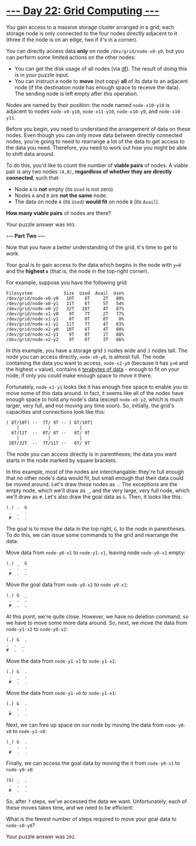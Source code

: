 # [--- Day 22: Grid Computing ---](http://adventofcode.com/2016/day/22)

You gain access to a massive storage cluster arranged in a grid; each storage node is only connected to the four nodes directly adjacent to it (three if the node is on an edge, two if it's in a corner).

You can directly access data **only** on node ``/dev/grid/node-x0-y0``, but you can perform some limited actions on the other nodes:

- You can get the disk usage of all nodes (via [df](https://en.wikipedia.org/wiki/Df_(Unix)#Example)). The result of doing this is in your puzzle input.
- You can instruct a node to **move** (not copy) **all** of its data to an adjacent node (if the destination node has enough space to receive the data). The sending node is left empty after this operation.  

Nodes are named by their position: the node named ``node-x10-y10`` is adjacent to nodes ``node-x9-y10``, ``node-x11-y10``, ``node-x10-y9``, and ``node-x10-y11``.

Before you begin, you need to understand the arrangement of data on these nodes. Even though you can only move data between directly connected nodes, you're going to need to rearrange a lot of the data to get access to the data you need. Therefore, you need to work out how you might be able to shift data around.

To do this, you'd like to count the number of **viable pairs** of nodes. A viable pair is any two nodes ``(A,B)``, **regardless of whether they are directly connected**, such that:

- Node ``A`` is **not** empty (its ``Used`` is not zero).
- Nodes ``A`` and ``B`` are **not the same** node.
- The data on node ``A`` (its ``Used``) **would fit** on node ``B`` (its ``Avail``).  

**How many viable pairs** of nodes are there?

Your puzzle answer was ``993``.

**--- Part Two ---**

Now that you have a better understanding of the grid, it's time to get to work.

Your goal is to gain access to the data which begins in the node with ``y=0`` and the **highest ``x``** (that is, the node in the top-right corner).

For example, suppose you have the following grid:
```
Filesystem            Size  Used  Avail  Use%
/dev/grid/node-x0-y0   10T    8T     2T   80%
/dev/grid/node-x0-y1   11T    6T     5T   54%
/dev/grid/node-x0-y2   32T   28T     4T   87%
/dev/grid/node-x1-y0    9T    7T     2T   77%
/dev/grid/node-x1-y1    8T    0T     8T    0%
/dev/grid/node-x1-y2   11T    7T     4T   63%
/dev/grid/node-x2-y0   10T    6T     4T   60%
/dev/grid/node-x2-y1    9T    8T     1T   88%
/dev/grid/node-x2-y2    9T    6T     3T   66%
```
In this example, you have a storage grid ``3`` nodes wide and ``3`` nodes tall. The node you can access directly, ``node-x0-y0``, is almost full. The node containing the data you want to access, ``node-x2-y0`` (because it has ``y=0`` and the highest ``x`` value), contains ``6`` [terabytes of data](https://en.wikipedia.org/wiki/Terabyte) - enough to fit on your node, if only you could make enough space to move it there.

Fortunately, ``node-x1-y1`` looks like it has enough free space to enable you to move some of this data around. In fact, it seems like all of the nodes have enough space to hold any node's data (except ``node-x0-y2``, which is much larger, very full, and not moving any time soon). So, initially, the grid's capacities and connections look like this:
```
( 8T/10T) --  7T/ 9T -- [ 6T/10T]
    |           |           |
  6T/11T  --  0T/ 8T --   8T/ 9T
    |           |           |
 28T/32T  --  7T/11T --   6T/ 9T
```
The node you can access directly is in parentheses; the data you want starts in the node marked by square brackets.

In this example, most of the nodes are interchangable: they're full enough that no other node's data would fit, but small enough that their data could be moved around. Let's draw these nodes as ``.``. The exceptions are the empty node, which we'll draw as ``_``, and the very large, very full node, which we'll draw as ``#``. Let's also draw the goal data as ``G``. Then, it looks like this:
```
(.) .  G
 .  _  .
 #  .  .
```
The goal is to move the data in the top right, ``G``, to the node in parentheses. To do this, we can issue some commands to the grid and rearrange the data:

Move data from ``node-y0-x1`` to ``node-y1-x1``, leaving node ``node-y0-x1`` empty:

``(.) _  G``  
`` .  .  .``  
`` #  .  .``  

Move the goal data from ``node-y0-x2`` to ``node-y0-x1``:

``(.) G  _``  
`` .  .  .``  
`` #  .  .``  

At this point, we're quite close. However, we have no deletion command, so we have to move some more data around. So, next, we move the data from ``node-y1-x2`` to ``node-y0-x2``:

``(.) G  .  ``  
`` .  .  _  ``  
`` #  .  .  ``  

Move the data from ``node-y1-x1`` to ``node-y1-x2``:

``(.) G  .``  
`` .  _  .``  
`` #  .  .``  

Move the data from ``node-y1-x0`` to ``node-y1-x1``:

``(.) G  .``  
`` _  .  .``  
`` #  .  .``  

Next, we can free up space on our node by moving the data from ``node-y0-x0`` to ``node-y1-x0``:  

``(_) G  .``  
`` .  .  .``  
`` #  .  .``  

Finally, we can access the goal data by moving the it from ``node-y0-x1`` to ``node-y0-x0``:

``(G) _  .``  
`` .  .  .``  
`` #  .  .``  

So, after ``7`` steps, we've accessed the data we want. Unfortunately, each of these moves takes time, and we need to be efficient:

What is the fewest number of steps required to move your goal data to ``node-x0-y0``?

Your puzzle answer was ``202``.
